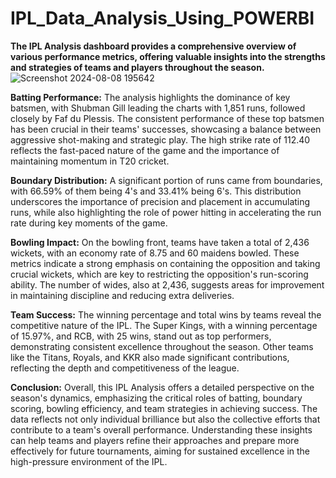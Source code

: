 # IPL_Data_Analysis_Using_POWERBI
**The IPL Analysis dashboard provides a comprehensive overview of various performance metrics, offering valuable insights into the strengths and strategies of teams and players throughout the season.**
![Screenshot 2024-08-08 195642](https://github.com/user-attachments/assets/af017e95-4a34-4c06-be88-c230cfe19e56)


**Batting Performance:**
The analysis highlights the dominance of key batsmen, with Shubman Gill leading the charts with 1,851 runs, followed closely by Faf du Plessis. The consistent performance of these top batsmen has been crucial in their teams' successes, showcasing a balance between aggressive shot-making and strategic play. The high strike rate of 112.40 reflects the fast-paced nature of the game and the importance of maintaining momentum in T20 cricket.

**Boundary Distribution:**
A significant portion of runs came from boundaries, with 66.59% of them being 4's and 33.41% being 6's. This distribution underscores the importance of precision and placement in accumulating runs, while also highlighting the role of power hitting in accelerating the run rate during key moments of the game.

**Bowling Impact:**
On the bowling front, teams have taken a total of 2,436 wickets, with an economy rate of 8.75 and 60 maidens bowled. These metrics indicate a strong emphasis on containing the opposition and taking crucial wickets, which are key to restricting the opposition's run-scoring ability. The number of wides, also at 2,436, suggests areas for improvement in maintaining discipline and reducing extra deliveries.

**Team Success:**
The winning percentage and total wins by teams reveal the competitive nature of the IPL. The Super Kings, with a winning percentage of 15.97%, and RCB, with 25 wins, stand out as top performers, demonstrating consistent excellence throughout the season. Other teams like the Titans, Royals, and KKR also made significant contributions, reflecting the depth and competitiveness of the league.

**Conclusion:**
Overall, this IPL Analysis offers a detailed perspective on the season's dynamics, emphasizing the critical roles of batting, boundary scoring, bowling efficiency, and team strategies in achieving success. The data reflects not only individual brilliance but also the collective efforts that contribute to a team's overall performance. Understanding these insights can help teams and players refine their approaches and prepare more effectively for future tournaments, aiming for sustained excellence in the high-pressure environment of the IPL.
